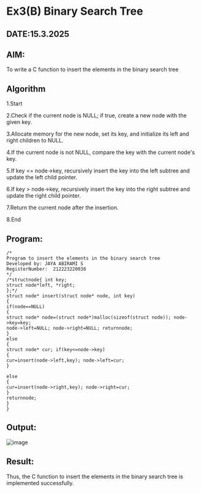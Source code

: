 # Ex3(B) Binary Search Tree
## DATE:15.3.2025
## AIM:
To write a C function to insert the elements in the binary search tree

## Algorithm
1.Start

2.Check if the current node is NULL; if true, create a new node with the given key.

3.Allocate memory for the new node, set its key, and initialize its left and right children to NULL.

4.If the current node is not NULL, compare the key with the current node's key.

5.If key <= node->key, recursively insert the key into the left subtree and update the left child pointer.

6.If key > node->key, recursively insert the key into the right subtree and update the right child pointer.

7.Return the current node after the insertion.

8.End
  

## Program:
```
/*
Program to insert the elements in the binary search tree
Developed by: JAYA ABIRAMI S
RegisterNumber:  212223220038
*/
/*structnode{ int key;
struct node*left, *right;
};*/
struct node* insert(struct node* node, int key)
{
if(node==NULL)
{
struct node* node=(struct node*)malloc(sizeof(struct node)); node->key=key;
node->left=NULL; node->right=NULL; returnnode;
}
else
{
struct node* cur; if(key<=node->key)
{
cur=insert(node->left,key); node->left=cur;
}

else
{
cur=insert(node->right,key); node->right=cur;
}
returnnode;
}
}
```

## Output:
![image](https://github.com/user-attachments/assets/53a1c558-9a3d-41c3-86fd-612018aa96f5)



## Result:
Thus, the C function to insert the elements in the binary search tree is implemented successfully.
